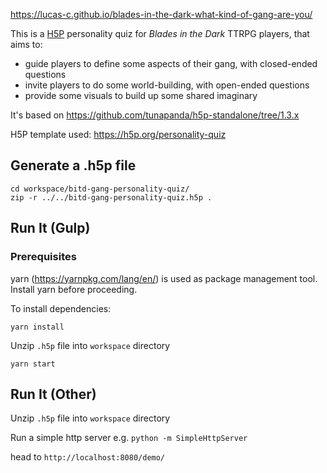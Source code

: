 <https://lucas-c.github.io/blades-in-the-dark-what-kind-of-gang-are-you/>

This is a [H5P](https://h5p.org) personality quiz for _Blades in the Dark_ TTRPG players, that aims to:
* guide players to define some aspects of their gang, with closed-ended questions
* invite players to do some world-building, with open-ended questions
* provide some visuals to build up some shared imaginary

It's based on <https://github.com/tunapanda/h5p-standalone/tree/1.3.x>

H5P template used: <https://h5p.org/personality-quiz>

## Generate a .h5p file

    cd workspace/bitd-gang-personality-quiz/
    zip -r ../../bitd-gang-personality-quiz.h5p .

## Run It (Gulp)

### Prerequisites
yarn (https://yarnpkg.com/lang/en/) is used as package management tool. Install yarn before proceeding.


To install dependencies:
```
yarn install
```

Unzip `.h5p` file into `workspace` directory

```
yarn start
```

## Run It (Other)

Unzip `.h5p` file into `workspace` directory

Run a simple http server e.g. `python -m SimpleHttpServer`

head to `http://localhost:8080/demo/`
